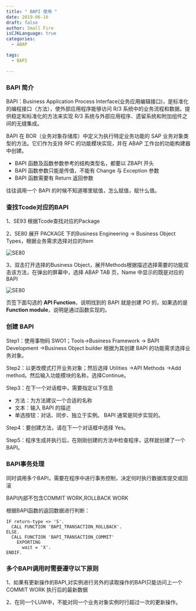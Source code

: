 ```yaml
---
title: " BAPI 使用 "
date: 2019-06-16
draft: false
author: Small Fire
isCJKLanguage: true
categories: 
  - ABAP

tags: 
  - BAPI

---
```


### BAPI 简介

BAPI：Business Application Process Interface(业务应用编辑接口)，是标准化的编程接口（方法），使外部应用程序能够访问 R/3 系统中的业务流程和数据。提供稳定和标准化的方法来实现 R/3 系统与外部应用程序、遗留系统和附加组件之间的无缝集成。

BAPI 在 BOR（业务对象存储库）中定义为执行特定业务功能的 SAP 业务对象类型的方法。它们作为支持 RFC 的功能模块实现，并在 ABAP 工作台的功能构建器中创建。

- BAPI 函数及函数参数参考的结构类型名，都要以 ZBAPI 开头
- BAPI 函数参数只能是传值，不能有 Change 与 Exception 参数
- BAPI 函数需要有 Return 返回参数

往往调用一个 BAPI 的时候不知道哪里赋值，怎么赋值，赋什么值。

### 查找Tcode对应的BAPI

1、SE93 根据Tcode查找对应的Package

2、SE80 展开 PACKAGE 下的Business Engineering -> Business Object Types，根据业务需求选择对应的Item

![SE80](/images/SAPUtils/SAP_BAPI_1.png)

3、双击打开选择的Business Object，展开Methods根据描述选择需要的功能双击该方法，在弹出的屏幕中，选择 ABAP TAB 页，Name 中显示的既是对应的BAPI

![SE80](/images/SAPUtils/SAP_BAPI_2.png)

页签下面勾选的 **API Function**，说明找到的 BAPI 就是创建 PO 的，如果选的是 **Function module**，说明是通过函数实现的。

### 创建 BAPI

Step1：使用事物码 SWO1；Tools->Business Framework -> BAPI Development ->Business Object builder  根据为其创建 BAPI 的功能需求选择业务对象。

Step2：以更改模式打开业务对象；然后选择 Utilities ->API Methods ->Add method。然后输入功能模块的名称，选择Continue。

Step3：在下一个对话框中，需要指定以下信息

- 方法：为方法建议一个合适的名称
- 文本：输入 BAPI 的描述
- 单选按钮：对话、同步、独立于实例。 BAPI 通常是同步实现的。

Step4：要创建方法，请在下一个对话框中选择 Yes。

Step5：程序生成并执行后，在刚刚创建的方法中检查程序，这样就创建了一个BAPI。

### BAPI事务处理

同时调用多个BAPI，需要在程序中进行事务控制，决定何时执行数据库提交或回滚

BAPI内部不包含COMMIT WORK,ROLLBACK WORK

根据BAPI函数的返回数据进行判断：

```ABAP
IF return-type <> 'S'.
  CALL FUNCTION 'BAPI_TRANSACTION_ROLLBACK'.
ELSE.
  CALL FUNCTION 'BAPI_TRANSACTION_COMMIT'
    EXPORTING
      wait = 'X'.
ENDIF.
```

### 多个BAPI调用时需要遵守以下原则

1、如果有更新操作的BAPI,对实例进行另外的读取操作的BAPI只能访问上一个COMMIT WORK 执行后的最新数据

2、在同一个LUW中，不能对同一个业务对象实例时行超过一次的更新操作。

